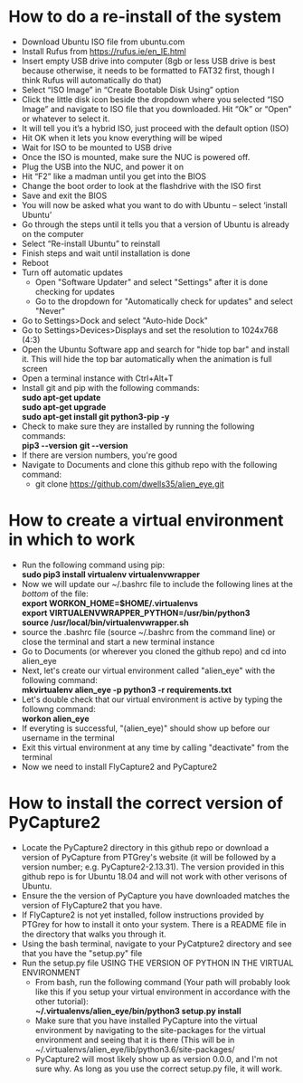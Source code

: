 # How to do a re-install of the system
* Download Ubuntu ISO file from ubuntu.com
* Install Rufus from https://rufus.ie/en_IE.html
* Insert empty USB drive into computer (8gb or less USB drive is best because otherwise, it needs to be formatted to FAT32 first, though I think Rufus will automatically do that)
* Select “ISO Image” in “Create Bootable Disk Using” option
* Click the little disk icon beside the dropdown where you selected “ISO Image” and navigate to ISO file that you downloaded. Hit “Ok” or “Open” or whatever to select it. 
* It will tell you it’s a hybrid ISO, just proceed with the default option (ISO)
* Hit OK when it lets you know everything will be wiped
* Wait for ISO to be mounted to USB drive
* Once the ISO is mounted, make sure the NUC is powered off. 
* Plug the USB into the NUC, and power it on
* Hit “F2” like a madman until you get into the BIOS
* Change the boot order to look at the flashdrive with the ISO first
* Save and exit the BIOS
* You will now be asked what you want to do with Ubuntu – select ‘install Ubuntu’
* Go through the steps until it tells you that a version of Ubuntu is already on the computer
* Select “Re-install Ubuntu” to reinstall
* Finish steps and wait until installation is done
* Reboot
* Turn off automatic updates
  * Open "Software Updater" and select "Settings" after it is done checking for updates
  * Go to the dropdown for "Automatically check for updates" and select "Never"
* Go to Settings>Dock and select "Auto-hide Dock"
* Go to Settings>Devices>Displays and set the resolution to 1024x768 (4:3)
* Open the Ubuntu Software app and search for "hide top bar" and install it. This will hide the top bar automatically when the animation is full screen
* Open a terminal instance with Ctrl+Alt+T
* Install git and pip with the following commands:  
**sudo apt-get update**  
**sudo apt-get upgrade**  
**sudo apt-get install git python3-pip -y**
* Check to make sure they are installed by running the following commands:  
**pip3 --version**
**git --version**
* If there are version numbers, you're good
* Navigate to Documents and clone this github repo with the following command:
  * git clone https://github.com/dwells35/alien_eye.git

# How to create a virtual environment in which to work
* Run the following command using pip:  
**sudo pip3 install virtualenv virtualenvwrapper**
* Now we will update our ~/.bashrc file to include the following lines at the _bottom_ of the file:  
**export WORKON_HOME=$HOME/.virtualenvs**  
**export VIRTUALENVWRAPPER_PYTHON=/usr/bin/python3**  
**source /usr/local/bin/virtualenvwrapper.sh**  
* source the .bashrc file (source ~/.bashrc from the command line) or close the terminal and start a new terminal instance
* Go to Documents (or wherever you cloned the github repo) and cd into alien_eye
* Next, let's create our virtual environment called "alien_eye" with the following command:  
**mkvirtualenv alien_eye -p python3 -r requirements.txt**
* Let's double check that our virtual environment is active by typing the followng command:  
**workon alien_eye**
* If everyting is successful, "(alien_eye)" should show up before our username in the terminal
* Exit this virtual environment at any time by calling "deactivate" from the terminal
* Now we need to install FlyCapture2 and PyCapture2

# How to install the correct version of PyCapture2

* Locate the PyCapture2 directory in this github repo or download a version of PyCapture from PTGrey's website (it will be followed by a version number; e.g. PyCapture2-2.13.31). The version provided in this github repo is for Ubuntu 18.04 and will not work with other verisons of Ubuntu.
* Ensure the the version of PyCapture you have downloaded matches the version of FlyCapture2 that you have.
* If FlyCapture2 is not yet installed, follow instructions provided by PTGrey for how to install it onto your system. There is a README file in the directory that walks you through it.
* Using the bash terminal, navigate to your PyCatpture2 directory and see that you have the "setup.py" file
* Run the setup.py file USING THE VERSION OF PYTHON IN THE VIRTUAL ENVIRONMENT
  * From bash, run the following command (Your path will probably look like this if you setup your virtual environment in accordance with the other tutorial):  
**~/.virtualenvs/alien_eye/bin/python3 setup.py install**
  * Make sure that you have installed PyCapture into the virtual environment by navigating to the site-packages for the virtual environment and seeing that it is there (This will be in ~/.virtualenvs/alien_eye/lib/python3.6/site-packages/
  * PyCapture2 will most likely show up as version 0.0.0, and I'm not sure why. As long as you use the correct setup.py file, it will work.
 
